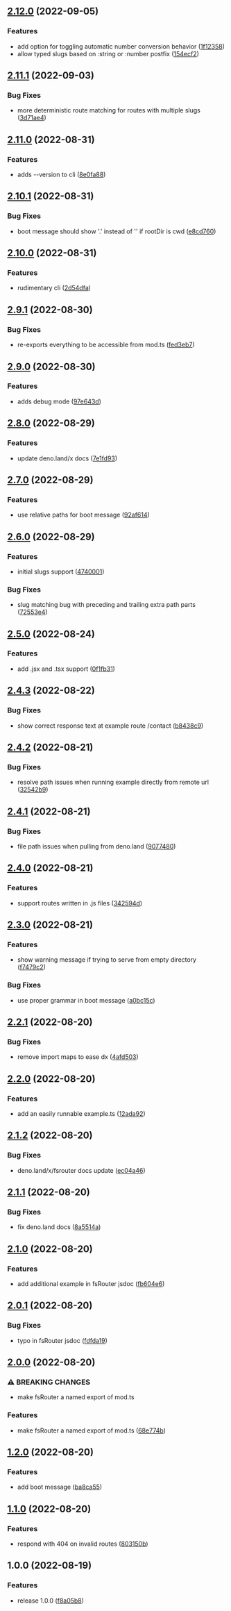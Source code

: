 ## [2.12.0](https://github.com/justinawrey/fsrouter/compare/2.11.1...2.12.0) (2022-09-05)


### Features

* add option for toggling automatic number conversion behavior ([1f12358](https://github.com/justinawrey/fsrouter/commit/1f12358fb8a167173d4b2df56cf30f934b70e2ee))
* allow typed slugs based on :string or :number postfix ([154ecf2](https://github.com/justinawrey/fsrouter/commit/154ecf2782fba4136b19c1da273808cd704b82dd))

## [2.11.1](https://github.com/justinawrey/fsrouter/compare/2.11.0...2.11.1) (2022-09-03)


### Bug Fixes

* more deterministic route matching for routes with multiple slugs ([3d71ae4](https://github.com/justinawrey/fsrouter/commit/3d71ae442f9f62c07c21293baa5cb58647364728))

## [2.11.0](https://github.com/justinawrey/fsrouter/compare/2.10.1...2.11.0) (2022-08-31)


### Features

* adds --version to cli ([8e0fa88](https://github.com/justinawrey/fsrouter/commit/8e0fa889147ddd4d52e9337e378691b9bc98a573))

## [2.10.1](https://github.com/justinawrey/fsrouter/compare/2.10.0...2.10.1) (2022-08-31)


### Bug Fixes

* boot message should show '.' instead of '' if rootDir is cwd ([e8cd760](https://github.com/justinawrey/fsrouter/commit/e8cd76081ac54f60f10311a9a21913f51daf831f))

## [2.10.0](https://github.com/justinawrey/fsrouter/compare/2.9.1...2.10.0) (2022-08-31)


### Features

* rudimentary cli ([2d54dfa](https://github.com/justinawrey/fsrouter/commit/2d54dfa752f427e7d04a0bd405729d154dee2237))

## [2.9.1](https://github.com/justinawrey/fsrouter/compare/2.9.0...2.9.1) (2022-08-30)


### Bug Fixes

* re-exports everything to be accessible from mod.ts ([fed3eb7](https://github.com/justinawrey/fsrouter/commit/fed3eb7fa6892f8233d07c46aff2576b56c47fdd))

## [2.9.0](https://github.com/justinawrey/fsrouter/compare/2.8.0...2.9.0) (2022-08-30)


### Features

* adds debug mode ([97e643d](https://github.com/justinawrey/fsrouter/commit/97e643dc0d9f21d2e0f534b441715968f5dad064))

## [2.8.0](https://github.com/justinawrey/fsrouter/compare/2.7.0...2.8.0) (2022-08-29)


### Features

* update deno.land/x docs ([7e1fd93](https://github.com/justinawrey/fsrouter/commit/7e1fd93b82043efff353ac6f8d669a377b82a222))

## [2.7.0](https://github.com/justinawrey/fsrouter/compare/2.6.0...2.7.0) (2022-08-29)


### Features

* use relative paths for boot message ([92af614](https://github.com/justinawrey/fsrouter/commit/92af61442d6b99caba02f5eb34f53325cf4764e9))

## [2.6.0](https://github.com/justinawrey/fsrouter/compare/2.5.0...2.6.0) (2022-08-29)


### Features

* initial slugs support ([4740001](https://github.com/justinawrey/fsrouter/commit/47400019e730e9cf53bce4ef6749c5d4023c8e53))


### Bug Fixes

* slug matching bug with preceding and trailing extra path parts ([72553e4](https://github.com/justinawrey/fsrouter/commit/72553e455167dc1ea08c623e4eb4f3b672037ccb))

## [2.5.0](https://github.com/justinawrey/fsrouter/compare/2.4.3...2.5.0) (2022-08-24)


### Features

* add .jsx and .tsx support ([0f1fb31](https://github.com/justinawrey/fsrouter/commit/0f1fb318cdaf9b1062f7736315f750f1ae17d12d))

## [2.4.3](https://github.com/justinawrey/fsrouter/compare/2.4.2...2.4.3) (2022-08-22)


### Bug Fixes

* show correct response text at example route /contact ([b8438c9](https://github.com/justinawrey/fsrouter/commit/b8438c95018c64771da4b1d8f44ca31c82a64697))

## [2.4.2](https://github.com/justinawrey/fsrouter/compare/2.4.1...2.4.2) (2022-08-21)


### Bug Fixes

* resolve path issues when running example directly from remote url ([32542b9](https://github.com/justinawrey/fsrouter/commit/32542b91f3fc8049ff224474f7850c1b44ce9280))

## [2.4.1](https://github.com/justinawrey/fsrouter/compare/2.4.0...2.4.1) (2022-08-21)


### Bug Fixes

* file path issues when pulling from deno.land ([9077480](https://github.com/justinawrey/fsrouter/commit/90774801f23e17dbe3e0e3004e1b99fd0e1d9f5e))

## [2.4.0](https://github.com/justinawrey/fsrouter/compare/2.3.0...2.4.0) (2022-08-21)


### Features

* support routes written in .js files ([342594d](https://github.com/justinawrey/fsrouter/commit/342594d6980394a50220b72b02c0f8f2896a6565))

## [2.3.0](https://github.com/justinawrey/fsrouter/compare/2.2.1...2.3.0) (2022-08-21)


### Features

* show warning message if trying to serve from empty directory ([f7479c2](https://github.com/justinawrey/fsrouter/commit/f7479c278075604c82b99ceee03120b5d0aeae9d))


### Bug Fixes

* use proper grammar in boot message ([a0bc15c](https://github.com/justinawrey/fsrouter/commit/a0bc15c1b2b7302427e6d2fb3087e6e144f7b4e3))

## [2.2.1](https://github.com/justinawrey/fsrouter/compare/v2.2.0...2.2.1) (2022-08-20)


### Bug Fixes

* remove import maps to ease dx ([4afd503](https://github.com/justinawrey/fsrouter/commit/4afd5034fdb0581d01573bb435370905b10e9cd5))

## [2.2.0](https://github.com/justinawrey/fsrouter/compare/v2.1.2...v2.2.0) (2022-08-20)


### Features

* add an easily runnable example.ts ([12ada92](https://github.com/justinawrey/fsrouter/commit/12ada92144a2f0037b6fff80e4cbe8d20dec9349))

## [2.1.2](https://github.com/justinawrey/fsrouter/compare/v2.1.1...v2.1.2) (2022-08-20)


### Bug Fixes

* deno.land/x/fsrouter docs update ([ec04a46](https://github.com/justinawrey/fsrouter/commit/ec04a4694600fdddb22cb7b4ad6bb17cc6eeb2c7))

## [2.1.1](https://github.com/justinawrey/fsrouter/compare/v2.1.0...v2.1.1) (2022-08-20)


### Bug Fixes

* fix deno.land docs ([8a5514a](https://github.com/justinawrey/fsrouter/commit/8a5514a2495363b469580ae851e732fcc0e70ce6))

## [2.1.0](https://github.com/justinawrey/fsrouter/compare/v2.0.1...v2.1.0) (2022-08-20)


### Features

* add additional example in fsRouter jsdoc ([fb604e6](https://github.com/justinawrey/fsrouter/commit/fb604e6dc805b90260378dcf7557ce243622fe1a))

## [2.0.1](https://github.com/justinawrey/fsrouter/compare/v2.0.0...v2.0.1) (2022-08-20)


### Bug Fixes

* typo in fsRouter jsdoc ([fdfda19](https://github.com/justinawrey/fsrouter/commit/fdfda19e052555bf7a10963d732fea3488bccfc1))

## [2.0.0](https://github.com/justinawrey/fsrouter/compare/v1.2.0...v2.0.0) (2022-08-20)


### ⚠ BREAKING CHANGES

* make fsRouter a named export of mod.ts

### Features

* make fsRouter a named export of mod.ts ([68e774b](https://github.com/justinawrey/fsrouter/commit/68e774bbd8e0feef0956f1c2704c09558751c0d6))

## [1.2.0](https://github.com/justinawrey/fsrouter/compare/v1.1.0...v1.2.0) (2022-08-20)


### Features

* add boot message ([ba8ca55](https://github.com/justinawrey/fsrouter/commit/ba8ca55dd4826f55b5015b2ba52b928a90d32c54))

## [1.1.0](https://github.com/justinawrey/fsrouter/compare/v1.0.0...v1.1.0) (2022-08-20)


### Features

* respond with 404 on invalid routes ([803150b](https://github.com/justinawrey/fsrouter/commit/803150b5a02908c4f589f1d36cc7f516339bd4b1))

## 1.0.0 (2022-08-19)


### Features

* release 1.0.0 ([f8a05b8](https://github.com/justinawrey/fsrouter/commit/f8a05b85167979d45f49a8b093803e467368d4fa))
